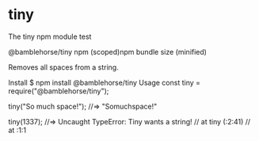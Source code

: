 # tiny
The tiny npm module test

@bamblehorse/tiny
npm (scoped)npm bundle size (minified)

Removes all spaces from a string.

Install
$ npm install @bamblehorse/tiny
Usage
const tiny = require("@bamblehorse/tiny");

tiny("So much space!");
//=> "Somuchspace!"

tiny(1337);
//=> Uncaught TypeError: Tiny wants a string!
//    at tiny (<anonymous>:2:41)
//    at <anonymous>:1:1
